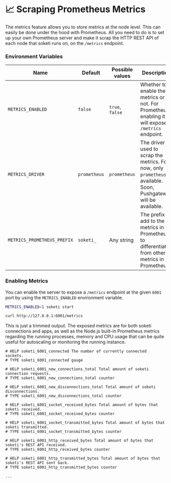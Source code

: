# 📈 Scraping Prometheus Metrics

The metrics feature allows you to store metrics at the node level. This can easily be done under the hood with Prometheus. All you need to do is to set up your own Prometheus server and make it scrap the HTTP REST API of each node that soketi runs on, on the `/metrics` endpoint.

### Environment Variables

| Name                        | Default      | Possible values | Description                                                                                                         |
| --------------------------- | ------------ | --------------- | ------------------------------------------------------------------------------------------------------------------- |
| `METRICS_ENABLED`           | `false`      | `true`, `false` | Whether to enable the metrics or not. For Prometheus, enabling it will expose a `/metrics` endpoint.                |
| `METRICS_DRIVER`            | `prometheus` | `prometheus`    | The driver used to scrap the metrics. For now, only `prometheus` is available. Soon, Pushgateway will be available. |
| `METRICS_PROMETHEUS_PREFIX` | `soketi_`    | Any string      | The prefix to add to the metrics in Prometheus to differentiate from other metrics in Prometheus.                   |

### Enabling Metrics

You can enable the server to expose a `/metrics` endpoint at the given `6001` port by using the `METRICS_ENABLED` environment variable.

```bash
METRICS_ENABLED=1 soketi start
```

```bash
curl http://127.0.0.1:6001/metrics
```

This is just a trimmed output. The exposed metrics are for both soketi connections and apps, as well as the Node.js built-in Prometheus metrics regarding the running processes, memory and CPU usage that can be quite useful for autoscaling or monitoring the running instance.

```
# HELP soketi_6001_connected The number of currently connected sockets.
# TYPE soketi_6001_connected gauge

# HELP soketi_6001_new_connections_total Total amount of soketi connection requests.
# TYPE soketi_6001_new_connections_total counter

# HELP soketi_6001_new_disconnections_total Total amount of soketi disconnections.
# TYPE soketi_6001_new_disconnections_total counter

# HELP soketi_6001_socket_received_bytes Total amount of bytes that soketi received.
# TYPE soketi_6001_socket_received_bytes counter

# HELP soketi_6001_socket_transmitted_bytes Total amount of bytes that soketi transmitted.       
# TYPE soketi_6001_socket_transmitted_bytes counter

# HELP soketi_6001_http_received_bytes Total amount of bytes that soketi's REST API received.    
# TYPE soketi_6001_http_received_bytes counter

# HELP soketi_6001_http_transmitted_bytes Total amount of bytes that soketi's REST API sent back.
# TYPE soketi_6001_http_transmitted_bytes counter

...
```
